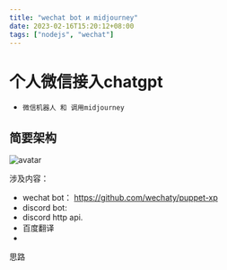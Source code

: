```yaml
---
title: "wechat bot и midjourney"
date: 2023-02-16T15:20:12+08:00
tags: ["nodejs", "wechat"]
---
```

# 个人微信接入chatgpt

  - ``微信机器人 和 调用midjourney``


简要架构
---

![avatar](https://res.cloudinary.com/dkmuoufxh/image/upload/v1676598390/wecgatbot3_slru5x.jpg)

涉及内容：

- wechat bot：
https://github.com/wechaty/puppet-xp
- discord bot:
- discord http api.
- 百度翻译
-
思路
